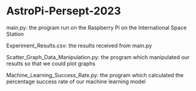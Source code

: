 # AstroPi-Persept-2023

main.py: the program run on the Raspberry Pi on the International Space Station

Experiment_Results.csv: the results received from main.py

Scatter_Graph_Data_Manipulation.py: the program which manipulated our results so that we could plot graphs

Machine_Learning_Success_Rate.py: the program which calculated the percentage success rate of our machine learning model
